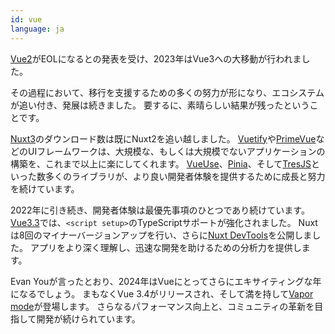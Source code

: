 ```yaml
---
id: vue
language: ja
---
```


[Vue2](https://blog.vuejs.org/posts/vue-2-eol)がEOLになるとの発表を受け、2023年はVue3への大移動が行われました。

その過程において、移行を支援するための多くの努力が形になり、エコシステムが追い付き、発展は続きました。
要するに、素晴らしい結果が残ったということです。

[Nuxt3](https://nuxt.com/)のダウンロード数は既にNuxt2を追い越しました。
[Vuetify](https://vuetifyjs.com/en/)や[PrimeVue](https://primevue.org/)などのUIフレームワークは、大規模な、もしくは大規模でないアプリケーションの構築を、これまで以上に楽にしてくれます。
[VueUse](https://vueuse.org/)、[Pinia](https://pinia.vuejs.org/)、そして[TresJS](https://tresjs.org/)といった数多くのライブラリが、より良い開発者体験を提供するために成長と努力を続けています。

2022年に引き続き、開発者体験は最優先事項のひとつであり続けています。
[Vue3.3](https://blog.vuejs.org/posts/vue-3-3)では、`<script setup>`のTypeScriptサポートが強化されました。
Nuxtは8回のマイナーバージョンアップを行い、さらに[Nuxt DevTools](https://devtools.nuxt.com/)を公開しました。
アプリをより深く理解し、迅速な開発を助けるための分析力を提供します。

Evan Youが言ったとおり、2024年はVueにとってさらにエキサイティングな年になるでしょう。
まもなくVue 3.4がリリースされ、そして満を持して[Vapor mode](https://github.com/vuejs/core-vapor)が登場します。
さらなるパフォーマンス向上と、コミュニティの革新を目指して開発が続けられています。
